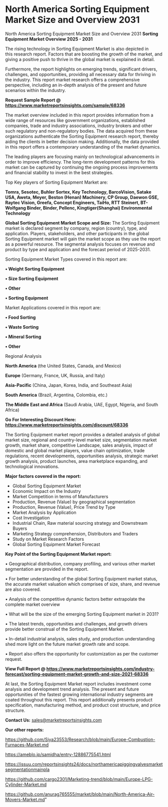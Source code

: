 # North America Sorting Equipment Market Size and Overview 2031
 North America Sorting Equipment Market Size and Overview 2031
<Strong> Sorting Equipment Market Overview 2025 - 2031</strong>

The rising technology in Sorting Equipment Market is also depicted in this research report. Factors that are boosting the growth of the market, and giving a positive push to thrive in the global market is explained in detail.

Furthermore, the report highlights on emerging trends, significant drivers, challenges, and opportunities, providing all necessary data for thriving in the industry. This report market research offers a comprehensive perspective, including an in-depth analysis of the present and future scenarios within the industry.

<strong>Request Sample Report @ <a href=https://www.marketreportsinsights.com/sample/68336>https://www.marketreportsinsights.com/sample/68336</a></strong>

The market overview included in this report provides information from a wide range of resources like government organizations, established companies, trade and industry associations, industry brokers and other such regulatory and non-regulatory bodies. The data acquired from these organizations authenticate the Sorting Equipment research report, thereby aiding the clients in better decision making. Additionally, the data provided in this report offers a contemporary understanding of the market dynamics.

The leading players are focusing mainly on technological advancements in order to improve efficiency. The long-term development patterns for this market can be captured by continuing the ongoing process improvements and financial stability to invest in the best strategies.

Top Key players of Sorting Equipment Market are:

<strong>Tomra, Sesotec, Buhler Sortex, Key Technology, BarcoVision, Satake USA, Aweta, Meyer, Beston (Henan) Machinery, CP Group, Daewon GSE, Raytec Vision, Greefa, Concept Engineers, TaiHo, RTT Steinert, BT-Wolfgang Binder, Binder, Pellenc, Kingtiger(Shanghai) Environmental Technology</strong>

<strong><b>Global Sorting Equipment Market Scope and Size:</b></strong>
The Sorting Equipment market is declared segment by company, region (country), type, and application. Players, stakeholders, and other participants in the global Sorting Equipment market will gain the market scope as they use the report as a powerful resource. The segmental analysis focuses on revenue and product by type and application and the forecast period of 2025-2031.

Sorting Equipment Market Types covered in this report are:

<strong>• Weight Sorting Equipment

• Size Sorting Equipment

• Other

• Sorting Equipment</strong>

Market Applications covered in this report are:

<strong>• Food Sorting

• Waste Sorting

• Mineral Sorting

• Other</strong> 

Regional Analysis

<strong>North America</strong> (the United States, Canada, and Mexico)

<strong>Europe</strong> (Germany, France, UK, Russia, and Italy)

<strong>Asia-Pacific</strong> (China, Japan, Korea, India, and Southeast Asia)

<strong>South America</strong> (Brazil, Argentina, Colombia, etc.)

<strong>The Middle East and Africa</strong> (Saudi Arabia, UAE, Egypt, Nigeria, and South Africa)

<strong>Go For Interesting Discount Here: <a href=https://www.marketreportsinsights.com/discount/68336>https://www.marketreportsinsights.com/discount/68336</a></strong>

The Sorting Equipment market report provides a detailed analysis of global market size, regional and country-level market size, segmentation market growth, market share, competitive Landscape, sales analysis, impact of domestic and global market players, value chain optimization, trade regulations, recent developments, opportunities analysis, strategic market growth analysis, product launches, area marketplace expanding, and technological innovations.

<strong><b>Major factors covered in the report:</b></strong>
<ul>
  <li>Global Sorting Equipment Market </li>
  <li>Economic Impact on the Industry</li>
  <li>Market Competition in terms of Manufacturers</li>
  <li>Production, Revenue (Value) by geographical segmentation</li>
  <li>Production, Revenue (Value), Price Trend by Type</li>
  <li>Market Analysis by Application</li>
  <li>Cost Investigation</li>
  <li>Industrial Chain, Raw material sourcing strategy and Downstream Buyers</li>
  <li>Marketing Strategy comprehension, Distributors and Traders</li>
  <li>Study on Market Research Factors</li>
  <li>Global Sorting Equipment Market Forecast</li>
</ul>

<strong><b>Key Point of the Sorting Equipment Market report:</b></strong>

• Geographical distribution, company profiling, and various other market segmentation are provided in the report.

• For better understanding of the global Sorting Equipment market status, the accurate market valuation which comprises of size, share, and revenue are also covered.

• Analysis of the competitive dynamic factors better extrapolate the complete market overview

• What will be the size of the emerging Sorting Equipment market in 2031?

• The latest trends, opportunities and challenges, and growth drivers provide better construal of the Sorting Equipment Market.

• In-detail industrial analysis, sales study, and production understanding shed more light on the future market growth rate and scope.

• Report also offers the opportunity for customization as per the customer request.

<strong><b>View Full Report @ <a href=https://www.marketreportsinsights.com/industry-forecast/sorting-equipment-market-growth-and-size-2021-68336>https://www.marketreportsinsights.com/industry-forecast/sorting-equipment-market-growth-and-size-2021-68336</a></b></strong>


At last, the Sorting Equipment Market report includes investment come analysis and development trend analysis. The present and future opportunities of the fastest growing international industry segments are coated throughout this report. This report additionally presents product specification, manufacturing method, and product cost structure, and price structure.

<strong>Contact Us:</strong>
sales@marketreportsinsights.com

<strong>Our other reports:</strong>

<a href=https://github.com/Siya23553/Research/blob/main/Europe-Combustion-Furnaces-Market.md>https://github.com/Siya23553/Research/blob/main/Europe-Combustion-Furnaces-Market.md</a>

<a href=https://ameblo.jp/samidha/entry-12886775541.html>https://ameblo.jp/samidha/entry-12886775541.html</a>

<a href=https://issuu.com/reportsinsights24/docs/northamericapiggingvalvesmarketsegmentationmainpla>https://issuu.com/reportsinsights24/docs/northamericapiggingvalvesmarketsegmentationmainpla</a>

<a href=https://github.com/cargo2301/Marketing-trend/blob/main/Europe-LPG-Cylinder-Market.md>https://github.com/cargo2301/Marketing-trend/blob/main/Europe-LPG-Cylinder-Market.md</a>

<a href=https://github.com/anurag765555/market/blob/main/North-America-Air-Movers-Market.md>https://github.com/anurag765555/market/blob/main/North-America-Air-Movers-Market.md</a>"
